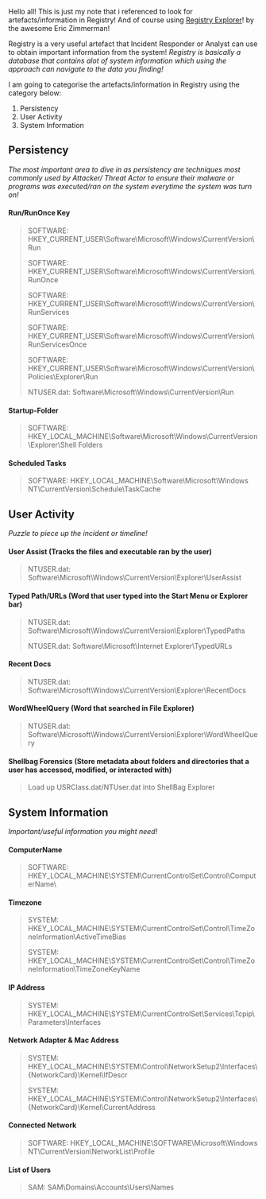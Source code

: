 Hello all! This is just my note that i referenced to look for artefacts/information in Registry! And of course using [Registry Explorer](https://ericzimmerman.github.io/#!index.md/)! by the awesome Eric Zimmerman!

Registry is a very useful artefact that Incident Responder or Analyst can use to obtain important information from the system! *Registry is basically a database that contains alot of system information which using the approach can navigate to the data you finding!*  

I am going to categorise the artefacts/information in Registry using the category below:
1) Persistency
2) User Activity
3) System Information

## Persistency
*The most important area to dive in as persistency are techniques most commonly used by Attacker/ Threat Actor to ensure their malware or programs was executed/ran on the system everytime the system was turn on!*
#### Run/RunOnce Key
> SOFTWARE: HKEY_CURRENT_USER\Software\Microsoft\Windows\CurrentVersion\Run
> 
> SOFTWARE: HKEY_CURRENT_USER\Software\Microsoft\Windows\CurrentVersion\RunOnce
> 
> SOFTWARE: HKEY_CURRENT_USER\Software\Microsoft\Windows\CurrentVersion\RunServices
> 
> SOFTWARE: HKEY_CURRENT_USER\Software\Microsoft\Windows\CurrentVersion\RunServicesOnce
>
> SOFTWARE: HKEY_CURRENT_USER\Software\Microsoft\Windows\CurrentVersion\Policies\Explorer\Run
>
> NTUSER.dat: Software\Microsoft\Windows\CurrentVersion\Run

#### Startup-Folder
> SOFTWARE: HKEY_LOCAL_MACHINE\Software\Microsoft\Windows\CurrentVersion\Explorer\Shell Folders

#### Scheduled Tasks
> SOFTWARE: HKEY_LOCAL_MACHINE\Software\Microsoft\Windows NT\CurrentVersion\Schedule\TaskCache

## User Activity
*Puzzle to piece up the incident or timeline!*
#### User Assist (Tracks the files and executable ran by the user)
> NTUSER.dat: Software\Microsoft\Windows\CurrentVersion\Explorer\UserAssist

#### Typed Path/URLs (Word that user typed into the Start Menu or Explorer bar)
> NTUSER.dat: Software\Microsoft\Windows\CurrentVersion\Explorer\TypedPaths
> 
> NTUSER.dat: Software\Microsoft\Internet Explorer\TypedURLs

#### Recent Docs
> NTUSER.dat: Software\Microsoft\Windows\CurrentVersion\Explorer\RecentDocs

#### WordWheelQuery (Word that searched in File Explorer)
> NTUSER.dat: Software\Microsoft\Windows\CurrentVersion\Explorer\WordWheelQuery

#### Shellbag Forensics (Store metadata about folders and directories that a user has accessed, modified, or interacted with)
> Load up USRClass.dat/NTUser.dat into ShellBag Explorer

## System Information
*Important/useful information you might need!*
#### ComputerName
> SOFTWARE: HKEY_LOCAL_MACHINE\SYSTEM\CurrentControlSet\Control\ComputerName\

#### Timezone
> SYSTEM: HKEY_LOCAL_MACHINE\SYSTEM\CurrentControlSet\Control\TimeZoneInformation\ActiveTimeBias
>
> SYSTEM: HKEY_LOCAL_MACHINE\SYSTEM\CurrentControlSet\Control\TimeZoneInformation\TimeZoneKeyName

#### IP Address
> SYSTEM: HKEY_LOCAL_MACHINE\SYSTEM\CurrentControlSet\Services\Tcpip\Parameters\Interfaces

#### Network Adapter & Mac Address
> SYSTEM: HKEY_LOCAL_MACHINE\SYSTEM\Control\NetworkSetup2\Interfaces\\{NetworkCard}\Kernel\IfDescr
>
> SYSTEM: HKEY_LOCAL_MACHINE\SYSTEM\Control\NetworkSetup2\Interfaces\\{NetworkCard}\Kernel\CurrentAddress

#### Connected Network
> SOFTWARE: HKEY_LOCAL_MACHINE\SOFTWARE\Microsoft\Windows NT\CurrentVersion\NetworkList\Profile

#### List of Users
> SAM: SAM\Domains\Accounts\Users\Names


